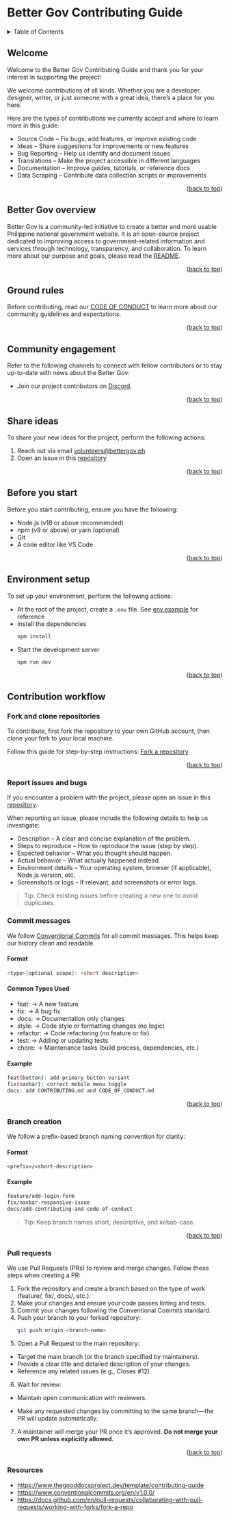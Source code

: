# Better Gov Contributing Guide

<a id="readme-top"></a>

<details>
  <summary>Table of Contents</summary>
  <ol>
    <li>
      <a href="#welcome">Welcome</a>
    </li>
    <li>
      <a href="#better-gov-overview">Better Gov Overview</a>
    </li>
    <li>
      <a href="#ground-rules">Ground Rules</a>
    </li>
    <li>
      <a href="#community-engagement">Community Engagement</a>
    </li>
    <li>
      <a href="#share-ideas">Share Ideas</a>
    </li>
    <li>
      <a href="#before-you-start">Before you start</a>
    </li>
    <li>
      <a href="#environment-setup">Environment setup</a>
    </li>
    <li>
      <a href="#contribution-workflow">Contribution Workflow</a>
      <ul>
        <li><a href="#fork-and-clone-repositories">Fork and clone repositories</a></li>
        <li><a href="#commit-messages">Commit messages</a></li>
        <li><a href="#commit-messages">Branch creation</a></li>
        <li><a href="#commit-messages">Pull requests</a></li>
        <li><a href="#commit-messages">Commit messages</a></li>
        <li><a href="#commit-messages">Commit messages</a></li>
      </ul>
    </li>
    <li><a href="#resources">Resources</a></li>
  </ol>
</details>

## Welcome

Welcome to the Better Gov Contributing Guide and thank you for your interest in supporting the project!

We welcome contributions of all kinds. Whether you are a developer, designer, writer, or just someone with a great idea, there’s a place for you here.

Here are the types of contributions we currently accept and where to learn more in this guide:

- Source Code – Fix bugs, add features, or improve existing code
- Ideas – Share suggestions for improvements or new features
- Bug Reporting – Help us identify and document issues
- Translations – Make the project accessible in different languages
- Documentation – Improve guides, tutorials, or reference docs
- Data Scraping – Contribute data collection scripts or improvements

<p align="right">(<a href="#readme-top">back to top</a>)</p>

## Better Gov overview

Better Gov is a community-led initiative to create a better and more usable Philippine national government website.
It is an open-source project dedicated to improving access to government-related information and services through technology, transparency, and collaboration.
To learn more about our purpose and goals, please read the [README](./README.md).

<p align="right">(<a href="#readme-top">back to top</a>)</p>

## Ground rules

Before contributing, read our [CODE OF CONDUCT](./CODE_OF_CONDUCT.md) to learn more about our community guidelines and expectations.

<p align="right">(<a href="#readme-top">back to top</a>)</p>

## Community engagement

Refer to the following channels to connect with fellow contributors or to stay up-to-date with news about the Better Gov:

- Join our project contributors on [Discord][discord].

<p align="right">(<a href="#readme-top">back to top</a>)</p>

## Share ideas

To share your new ideas for the project, perform the following actions:

1. Reach out via email [volunteers@bettergov.ph](mailto:volunteers@bettergov.ph)
2. Open an issue in this [repository][issues]

<p align="right">(<a href="#readme-top">back to top</a>)</p>

## Before you start

Before you start contributing, ensure you have the following:

- Node.js (v18 or above recommended)
- npm (v9 or above) or yarn (optional)
- Git
- A code editor like VS Code

<p align="right">(<a href="#readme-top">back to top</a>)</p>

## Environment setup

To set up your environment, perform the following actions:

- At the root of the project, create a `.env` file. See [env.example](.env.example) for reference
- Install the dependencies
  ```sh
  npm install
  ```
- Start the development server
  ```sh
  npm run dev
  ```

<p align="right">(<a href="#readme-top">back to top</a>)</p>

<!-- This can be added later -->

<!-- ### Troubleshoot

If you encounter issues as you set up your environment, refer to the following:

- Windows: {share a link to an external page that shares troubleshooting steps or share the procedure as sub-bullets}
- macOS: {share a link to an external page that shares troubleshooting steps or share the procedure as sub-bullets}
- Linux: {share a link to an external page that shares troubleshooting steps or share the procedure as sub-bullets} -->

<!-- This can be added later -->

<!-- ## Best practices -->

<!-- {Option 1} Our project has adopted the following best practices for contributing:

- {Item 1}
- {Item 2}
- {Item 3}

{Option 2} Our project uses the {name and link to resource for best practices, such as a coding style guide or writing style guide} as our parent guide for best practices. Reference the guide to familiarize yourself with the best practices we want contributors to follow. -->

<!-- This can be added later -->
<!--
## Content style guide

Read our {name and link to your style guide} to understand our guidelines for writing and formatting documents. The purpose of our style guide is to ensure consistency in the tone, voice, and structure of our documentation. -->

## Contribution workflow

### Fork and clone repositories

To contribute, first fork the repository to your own GitHub account, then clone your fork to your local machine.

Follow this guide for step-by-step instructions:
[Fork a repository][forking]

<p align="right">(<a href="#readme-top">back to top</a>)</p>

### Report issues and bugs

If you encounter a problem with the project, please open an issue in this [repository][issues].

When reporting an issue, please include the following details to help us investigate:

- Description – A clear and concise explanation of the problem.
- Steps to reproduce – How to reproduce the issue (step by step).
- Expected behavior – What you thought should happen.
- Actual behavior – What actually happened instead.
- Environment details – Your operating system, browser (if applicable), Node.js version, etc.
- Screenshots or logs – If relevant, add screenshots or error logs.

> Tip: Check existing issues before creating a new one to avoid duplicates.

### Commit messages

We follow [Conventional Commits][commits] for all commit messages.
This helps keep our history clean and readable.

#### Format

```cpp
<type>[optional scope]: <short description>
```

#### Common Types Used

- feat: → A new feature
- fix: → A bug fix
- docs: → Documentation only changes
- style: → Code style or formatting changes (no logic)
- refactor: → Code refactoring (no feature or fix)
- test: → Adding or updating tests
- chore: → Maintenance tasks (build process, dependencies, etc.)

#### Example

```sh
feat(button): add primary button variant
fix(navbar): correct mobile menu toggle
docs: add CONTRIBUTING.md and CODE_OF_CONDUCT.md
```

<p align="right">(<a href="#readme-top">back to top</a>)</p>

### Branch creation

We follow a prefix-based branch naming convention for clarity:

#### Format

```text
<prefix>/<short-description>
```

#### Example

```sh
feature/add-login-form
fix/navbar-responsive-issue
docs/add-contributing-and-code-of-conduct
```

> Tip: Keep branch names short, descriptive, and kebab-case.

<p align="right">(<a href="#readme-top">back to top</a>)</p>

### Pull requests

We use Pull Requests (PRs) to review and merge changes. Follow these steps when creating a PR:

1. Fork the repository and create a branch based on the type of work (feature/, fix/, docs/, etc.).
2. Make your changes and ensure your code passes linting and tests.
3. Commit your changes following the Conventional Commits
   standard.
4. Push your branch to your forked repository:
   ```sh
   git push origin <branch-name>
   ```
5. Open a Pull Request to the main repository:

- Target the main branch (or the branch specified by maintainers).
- Provide a clear title and detailed description of your changes.
- Reference any related issues (e.g., Closes #12).

6. Wait for review:

- Maintain open communication with reviewers.

- Make any requested changes by committing to the same branch—the PR will update automatically.

7. A maintainer will merge your PR once it’s approved.
   **Do not merge your own PR unless explicitly allowed.**

<p align="right">(<a href="#readme-top">back to top</a>)</p>

### Resources

- https://www.thegooddocsproject.dev/template/contributing-guide
- https://www.conventionalcommits.org/en/v1.0.0/
- https://docs.github.com/en/pull-requests/collaborating-with-pull-requests/working-with-forks/fork-a-repo

<!-- Urls -->

[commits]: https://www.conventionalcommits.org/en/v1.0.0/
[issues]: https://github.com/bettergovph/bettergov/issues/new
[forking]: https://docs.github.com/en/pull-requests/collaborating-with-pull-requests/working-with-forks/fork-a-repo
[discord]: https://discord.com
